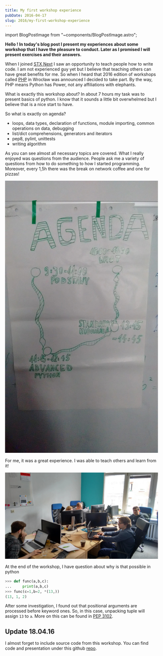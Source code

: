 ```yaml
---
title: My first workshop experience
pubDate: 2016-04-17
slug: 2016/my-first-workshop-experience
---
```


import BlogPostImage from "~components/BlogPostImage.astro";

**Hello ! In today's blog post I present my experiences about some
workshop that I have the pleasure to conduct. Later as I promised I will
present exercises and their answers.**

When I joined [STX Next](https://stxnext.com/) I saw an opportunity to
teach people how to write code. I am not experienced guy yet but I
believe that teaching others can have great benefits for me. So when I
heard that 2016 edition of workshops called
[PHP](http://pythonhaspower.com/#) in Wrocław was announced I decided to
take part. By the way, PHP means Python has Power, not any affiliations
with elephants.

<BlogPostImage
  src="2016-04-17-php-author"
  alt="Author of this blog with his students"
/>

What is exactly this workshop about? In about 7 hours my task was to
present basics of python. I know that it sounds a little bit overwhelmed
but I believe that is a nice start to have.

So what is exactly on agenda?

- loops, data types, declaration of functions, module importing,
  common operations on data, debugging
- list/dict comprehensions, generators and iterators
- pep8, pylint, unittests
- writing algorithm

As you can see almost all necessary topics are covered. What I really
enjoyed was questions from the audience. People ask me a variety of
questions from how to do something to how I started programming.
Moreover, every 1,5h there was the break on network coffee and one for
pizzas!

![Agenda in pythons](../../assets/2016-04-17-php-agenda.jpg)

For me, it was a great experience. I was able to teach others and learn
from it!

![People at work](../../assets/2016-04-17-php-students.jpg)

At the end of the workshop, I have question about why is that possible
in python

```python
>>> def func(a,b,c):
...     print(a,b,c)
>>> func(c=1,b=2, *(13,))
(13, 1, 2)
```

After some investigation, I found out that positional arguments are
processed before keyword ones. So, in this case, unpacking tuple will
assign `13` to `a`. More on this can be found in [PEP
3102](https://www.python.org/dev/peps/pep-3102/).

## Update 18.04.16

I almost forget to include source code from this workshop. You can find
code and presentation under this github
[repo](https://github.com/stxnext/php-sources).
